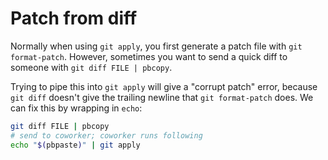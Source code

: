 # Patch from diff

Normally when using `git apply`, you first generate a patch file with `git format-patch`. However, sometimes you want to send a quick diff to someone with `git diff FILE | pbcopy`.

Trying to pipe this into `git apply` will give a "corrupt patch" error, because `git diff` doesn't give the trailing newline that `git format-patch` does. We can fix this by wrapping in `echo`:

```sh
git diff FILE | pbcopy
# send to coworker; coworker runs following
echo "$(pbpaste)" | git apply
```
